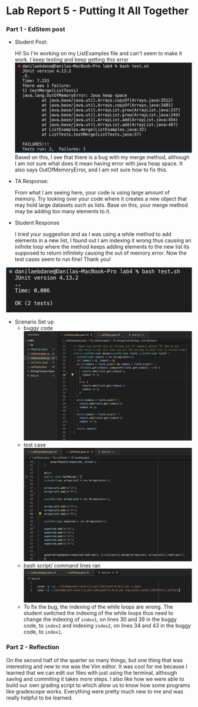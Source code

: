 # Lab Report 5 - Putting It All Together
### Part 1 - EdStem post
* Student Post:
  
  Hi! So I'm working on my ListExamples file and can't seem to make it work. I keep testing and keep getting this error
![Image](LR5ss.png)
  Based on this, I see that there is a bug with my merge method, although I am not sure what does it mean having error with java heap space. It also says OutOfMemoryError, and I am not sure how to fix this.
  
* TA Response:

  From what I am seeing here, your code is using large amount of memory. Try looking over your code where it creates a new object that may hold large datasets such as lists. Base on this, your merge method may be adding too many elements to it. 

* Student Response

  I tried your suggestion and as I was using a while method to add elements in a new list, I found out I am indexing it wrong thus causing an inifnite loop where the method keeps adding elements to the new list its supposed to return infinitely causing the out of memory error. Now the test cases seem to run fine! Thank you!

![Image](TestSuccess.png)

* Scenario Set up
  - buggy code
  ![Image](ListExamplesFile.png)
  - test case
  ![Image](TestFile.png)
  - bash script/ command lines ran
  ![Image](BashScriptFile.png)
  - To fix the bug, the indexing of the while loops are wrong. The student switched the indexing of the while loops thus need to change the indexing of `index1`, on lines 30 and 39 in the buggy code, to `index2` and indexing `index2`, on lines 34 and 43 in the buggy code, to `index1`. 


### Part 2 - Reflection
  On the second half of the quarter so many things, but one thing that was interesting and new to me was the Vim editor. It was cool for me because I learned that we can edit our files with just using the terminal, although saving and commiting it takes more steps. I also like how we were able to build our own grading script to which allow us to know how some programs like gradescope works. Everything were pretty much new to me and was really helpful to be learned. 
